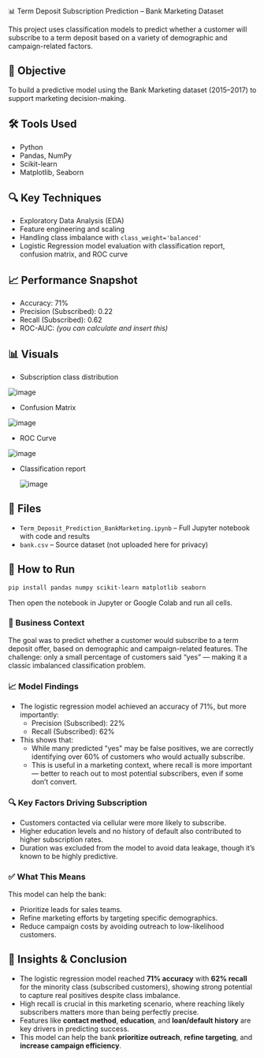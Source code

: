  📊 Term Deposit Subscription Prediction – Bank Marketing Dataset

This project uses classification models to predict whether a customer will subscribe to a term deposit based on a variety of demographic and campaign-related factors.

## 🧠 Objective
To build a predictive model using the Bank Marketing dataset (2015–2017) to support marketing decision-making.

## 🛠️ Tools Used
- Python
- Pandas, NumPy
- Scikit-learn
- Matplotlib, Seaborn

## 🔍 Key Techniques
- Exploratory Data Analysis (EDA)
- Feature engineering and scaling
- Handling class imbalance with `class_weight='balanced'`
- Logistic Regression model evaluation with classification report, confusion matrix, and ROC curve

## 📈 Performance Snapshot
- Accuracy: 71%
- Precision (Subscribed): 0.22
- Recall (Subscribed): 0.62
- ROC-AUC: _(you can calculate and insert this)_

## 📊 Visuals
- Subscription class distribution 

![image](https://github.com/user-attachments/assets/adc3b95b-4f6a-4f02-a5c3-6ee81b54657d)
 
- Confusion Matrix

  
![image](https://github.com/user-attachments/assets/d4c369d3-5bcd-4637-a8a8-dae2f24deadc)

- ROC Curve

  
![image](https://github.com/user-attachments/assets/b6675d7b-a073-4a88-9143-51dc7d116943)

- Classification report


  ![image](https://github.com/user-attachments/assets/ac4ab450-3306-4282-982e-c2404463c373)

## 📁 Files
- `Term_Deposit_Prediction_BankMarketing.ipynb` – Full Jupyter notebook with code and results
- `bank.csv` – Source dataset (not uploaded here for privacy)

## 🚀 How to Run
```bash
pip install pandas numpy scikit-learn matplotlib seaborn
```
Then open the notebook in Jupyter or Google Colab and run all cells.

### 🎯 Business Context
The goal was to predict whether a customer would subscribe to a term deposit offer, based on demographic and campaign-related features. The challenge: only a small percentage of customers said “yes” — making it a classic imbalanced classification problem.

### 📈 Model Findings
- The logistic regression model achieved an accuracy of 71%, but more importantly:
  - Precision (Subscribed): 22%
  - Recall (Subscribed): 62%
- This shows that:
  - While many predicted "yes" may be false positives, we are correctly identifying over 60% of customers who would actually subscribe.
  - This is useful in a marketing context, where recall is more important — better to reach out to most potential subscribers, even if some don’t convert.

### 🔍 Key Factors Driving Subscription
- Customers contacted via cellular were more likely to subscribe.
- Higher education levels and no history of default also contributed to higher subscription rates.
- Duration was excluded from the model to avoid data leakage, though it’s known to be highly predictive.

### ✅ What This Means
This model can help the bank:
- Prioritize leads for sales teams.
- Refine marketing efforts by targeting specific demographics.
- Reduce campaign costs by avoiding outreach to low-likelihood customers.

## 📌 Insights & Conclusion

- The logistic regression model reached **71% accuracy** with **62% recall** for the minority class (subscribed customers), showing strong potential to capture real positives despite class imbalance.
- High recall is crucial in this marketing scenario, where reaching likely subscribers matters more than being perfectly precise.
- Features like **contact method**, **education**, and **loan/default history** are key drivers in predicting success.
- This model can help the bank **prioritize outreach**, **refine targeting**, and **increase campaign efficiency**.
